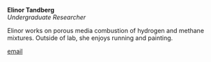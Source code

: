 **Elinor Tandberg**  
*Undergraduate Researcher*  

Elinor works on porous media combustion of hydrogen and methane mixtures. Outside of lab, she enjoys running and painting.

[email](mailto:elintand@stanford.edu)
